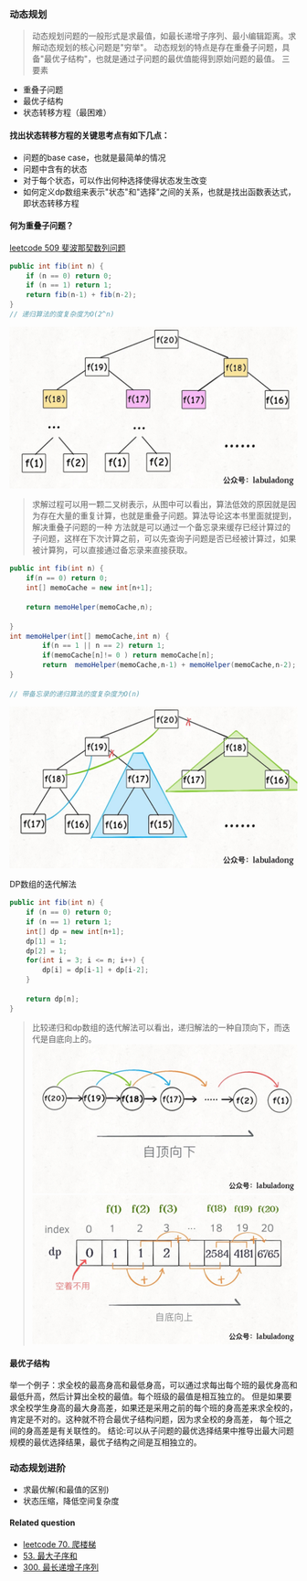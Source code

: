 ### 动态规划
> 动态规划问题的一般形式是求最值，如最长递增子序列、最小编辑距离。求解动态规划的核心问题是"穷举"。
> 动态规划的特点是存在重叠子问题，具备"最优子结构"，也就是通过子问题的最优值能得到原始问题的最值。
三要素
- 重叠子问题
- 最优子结构
- 状态转移方程（最困难）

#### 找出状态转移方程的关键思考点有如下几点：
- 问题的base case，也就是最简单的情况
- 问题中含有的状态
- 对于每个状态，可以作出何种选择使得状态发生改变
- 如何定义dp数组来表示"状态"和"选择"之间的关系，也就是找出函数表达式，即状态转移方程

#### 何为重叠子问题？
[leetcode 509 斐波那契数列问题](https://leetcode-cn.com/problems/fibonacci-number/)

```java
public int fib(int n) {
    if (n == 0) return 0;
    if (n == 1) return 1;
    return fib(n-1) + fib(n-2);
}
// 递归算法的度复杂度为O(2^n)
```
![fib](./pic/fib.JPG)
> 求解过程可以用一颗二叉树表示，从图中可以看出，算法低效的原因就是因为存在大量的重复计算，也就是重叠子问题。算法导论这本书里面就提到，解决重叠子问题的一种
> 方法就是可以通过一个备忘录来缓存已经计算过的子问题，这样在下次计算之前，可以先查询子问题是否已经被计算过，如果被计算狗，可以直接通过备忘录来直接获取。
```java
public int fib(int n) {
    if(n == 0) return 0;
    int[] memoCache = new int[n+1];

    return memoHelper(memoCache,n);

}
int memoHelper(int[] memoCache,int n) {
        if(n == 1 || n == 2) return 1;
        if(memoCache[n]!= 0 ) return memoCache[n];
        return  memoHelper(memoCache,n-1) + memoHelper(memoCache,n-2);
}

// 带备忘录的递归算法的度复杂度为O(n)
```
![fibmemo](./pic/fib_memo.JPG)

DP数组的迭代解法
```java
public int fib(int n) {
    if (n == 0) return 0;
    if (n == 1) return 1;
    int[] dp = new int[n+1];
    dp[1] = 1;
    dp[2] = 1;
    for(int i = 3; i <= n; i++) {
        dp[i] = dp[i-1] + dp[i-2];
    }

    return dp[n];
}
```
> 比较递归和dp数组的迭代解法可以看出，递归解法的一种自顶向下，而迭代是自底向上的。
![fibmemo](./pic/fib1.JPG)
![fibmemo](./pic/fib_dp.JPG)

#### 最优子结构
举一个例子：求全校的最高身高和最低身高，可以通过求每出每个班的最优身高和最低升高，然后计算出全校的最值。每个班级的最值是相互独立的。
但是如果要求全校学生身高的最大身高差，如果还是采用之前的每个班的身高差来求全校的，肯定是不对的。这种就不符合最优子结构问题，因为求全校的身高差，
每个班之间的身高差是有关联性的。
结论:可以从子问题的最优选择结果中推导出最大问题规模的最优选择结果，最优子结构之间是互相独立的。
### 动态规划进阶
- 求最优解(和最值的区别)
- 状态压缩，降低空间复杂度
#### Related question

- [leetcode 70. 爬楼梯](https://leetcode-cn.com/problems/climbing-stairs/)
- [53. 最大子序和](https://leetcode-cn.com/problems/maximum-subarray)
- [300. 最长递增子序列](https://leetcode-cn.com/problems/longest-increasing-subsequence/)


